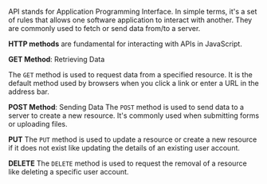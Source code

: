 API stands for Application Programming Interface. In simple terms, it's a set of rules 
that allows one software application to interact with another. They are commonly used to 
fetch or send data from/to a server.

**HTTP methods** are fundamental for interacting with APIs in JavaScript.

**GET Method**: Retrieving Data

The `GET` method is used to request data from a specified resource. It is the default method 
used by browsers when you click a link or enter a URL in the address bar.

**POST Method**: Sending Data
The `POST` method is used to send data to a server to create a new resource. 
It's commonly used when submitting forms or uploading files.

**PUT**
The `PUT` method is used to update a resource or create a new resource if it does not exist like 
updating the details of an existing user account.

**DELETE**
The `DELETE` method is used to request the removal of a resource like deleting a specific user account.